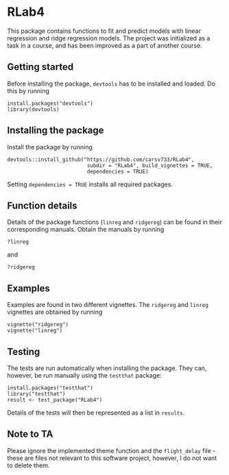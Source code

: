 # RLab4

This package contains functions to fit and predict models with linear regression and ridge regression models. 
The project was initialized as a task in a course, and has been improved as a part of another course.

## Getting started
Before installing the package, ```devtools``` has to be installed and loaded. Do this by running 

```
install.packages("devtools")
library(devtools)
```
## Installing the package
Install the package by running
```
devtools::install_github("https://github.com/carsv733/RLab4", 
                          subdir = "RLab4", build_vignettes = TRUE, 
                          dependencies = TRUE)
```
Setting ```dependencies = TRUE``` installs all required packages.

## Function details
Details of the package functions (```linreg``` and ```ridgereg```) can be found in their corresponding manuals.
Obtain the manuals by running

```
?linreg
```
and
```
?ridgereg
```

## Examples
Examples are found in two different vignettes. The ```ridgereg``` and ```linreg``` vignettes are obtained by running

```
vignette("ridgereg")
vignette("linreg")
```

## Testing
The tests are run automatically when installing the package. They can, however, be run manually using the ```testthat``` package:
```
install.packages("testthat")
library("testthat")
result <- test_package("RLab4") 
```
Details of the tests will then be represented as a list in ```results```.

## Note to TA
Please ignore the implemented theme function and the ```flight_delay``` file - these are files not relevant 
to this software project, however, I do not want to delete them.
